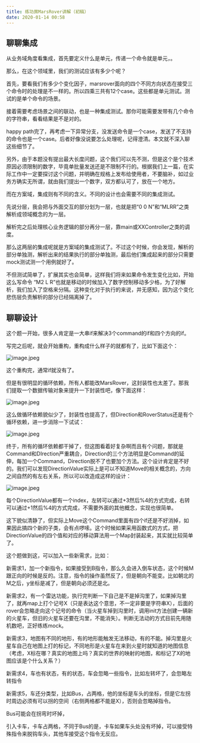 ```yaml
---
title: 练功房MarsRover讲解（初稿）
date: 2020-01-14 00:58
---
```


## 聊聊集成

从业务域角度看集成，首先要定义什么是单元，传递一个命令就是单元，。

那么，在这个领域里，我们的测试应该有多少个呢？

首先，要看我们有多少个变化因子，marsrover面向的四个不同方向状态在接受三个命令时的处理是不一样的。所以四乘三共有12个case。这些都是单元测试。测试的是单个命令的场景。

接着需要考虑场景之间的联动，也是一种集成测试。那你可能需要发带有几个命令的字符串，看看结果是不是对的。

happy path完了，再考虑一下异常分支，没发送命令是一个case，发送了不支持的命令也是一个case。后者好像没说要怎么处理呢，记得澄清。本文就不深入聊这些细节了。

另外，由于本题没有提出最大长度问题，这个我们可以先不测，但是这个是个技术原因必须限制的数字，毕竟单批量发送还是不限制不行的。根据我们上一篇，在实际工作中一定要探讨这个问题，并明确在规格上发布给使用者，不要脑补，如过业务方确实无所谓，就由我们提出一个数字，双方都认可了，放在一个地方。

而在方案域，集成则有不同的含义。不同的设计也会需要不同的集成测试。

先说分层，我会把与外面交互的部分划为一层，也就是把“0 0 N”和“MLRR”之类解析成领域概念的为一层。

解析完之后处理核心业务逻辑的部分再分一层，靠main或XXController之类的调度。

那么这两层的集成呢就是方案域的集成测试了。不过这个时候，你会发现，解析的部分单独测，解析出来的结果执行的部分单独测，最后他们集成起来的部分只需要mock测试测一个用例就好了。

不但测试简单了，扩展其实也会简单，这样我们将来如果命令发生变化比如，开始这么写命令 “M2 L R”也就是移动的时候加入了数字控制移动多少格，为了好解析，我们加入了空格来分隔。这种变化对于执行的来说，并无感知，因为这个变化悲伤层负责解析的部分已经隔离掉了。

## 聊聊设计

这个题一开始，很多人肯定是一大串if来解决3个command的if和四个方向的if。

写完之后呢，就会开始重构，重构成什么样子的就都有了，比如下面这个：

![image.jpeg](https://jtong-pic.obs.cn-north-4.myhuaweicloud.com/marsrover-tdd/pic-01.jpg)

这个重构完，通常if就没有了。

但是有很明显的循环依赖，所有人都能改MarsRover，这封装性也太差了。那我们提取一个数据传输对象来提升一下封装性吧，像下面这样：

![image.jpeg](https://jtong-pic.obs.cn-north-4.myhuaweicloud.com/marsrover-tdd/pic-02.jpg)

这么做循环依赖貌似少了，封装性也提高了，但Direction和RoverStatus还是有个循环依赖，进一步消除一下试试：

![image.jpeg](https://jtong-pic.obs.cn-north-4.myhuaweicloud.com/marsrover-tdd/pic-03.jpg)

终于，所有的循环依赖都干掉了，但这图看着好复杂啊而且有个问题，那就是Command和DIrection严重耦合，Direction的三个方法明显是Command的延伸，每加一个Command，Direction脱不了也要加个方法。这个设计肯定是不好的。我们可以发现DirectionValue实际上是可以不知道Move的相关概念的，方向之间自然的有左右关系，所以可以改造成这样的设计：

![image.jpeg](https://jtong-pic.obs.cn-north-4.myhuaweicloud.com/marsrover-tdd/pic-04.jpg)

每个DirectionValue都有一个index，左转可以通过+3然后%4的方式完成，右转可以通过+1然后%4的方式完成，不需要外面的其他概念，实现也很简单。

这下貌似清静了，但实际上Move这个Command里面有四个if还是不好消掉，如果因此搞四个新的子类，会有点啰嗦。这个时候如果采用函数式的方式，把DirectionValue的四个值和对应的移动算法用一个Map封装起来，其实就比较简单了。

这个题做到这，可以加入一些新需求，比如：

新需求1，加一个新指令，如果接受到B指令，那么久会进入倒车状态，这个时候M跟正向的时候是反的。注意，指令的操作虽然反了，但是朝向不能变。比如朝北的M之后，y坐标是减了，但是朝向必须还是北。

新需求2，有一个雷达功能，执行完判断一下自己是不是掉沟里了，如果掉沟里了，就再map上打个记号X（只是表达这个意思，不一定非要是字符串X），后面的rover会忽略走向这个记号的命令（当火星车掉到沟里时，调用init方法创建一辆新的火星车，但旧的火星车还要在沟里，不能消失）。判断无法动的方式目前先用随机数吧，正好练练mock。

新需求3，地图有不同的地形，有的地形能触发无法移动，有的不能。掉沟里是火星车自己在地图上打的标记，不同地形是火星车在来到火星时就知道的地图信息（考虑，X标在哪？真实的地图上吗？真实的世界的映射的地图，和标记了X的地图应该是个什么关系？）

新需求4，车也有状态，有的状态，车会忽略一些指令，比如左转坏了，会忽略左转指令

新需求5，车还分类型，比如Bus，占两格，他的坐标是车头的坐标，但是它左拐时周边必须有可以拐的空间（右侧两格都不能是X），否则会忽略掉指令。

Bus可能会在拐弯时坏掉，

引入卡车，卡车占两格，不同于Bus的是，卡车如果车头处没有坏掉，可以接受特殊指令来脱钩车头，其他车接受这个指令无反应。

